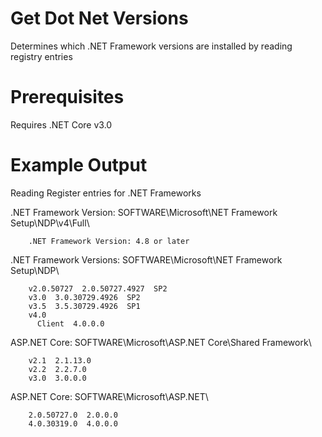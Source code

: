 # Get Dot Net Versions
Determines which .NET Framework versions are installed by reading registry entries

# Prerequisites
Requires .NET Core v3.0

# Example Output
Reading Register entries for .NET Frameworks


.NET Framework Version: SOFTWARE\Microsoft\NET Framework Setup\NDP\v4\Full\

        .NET Framework Version: 4.8 or later
        
        
.NET Framework Versions: SOFTWARE\Microsoft\NET Framework Setup\NDP\

        v2.0.50727  2.0.50727.4927  SP2
        v3.0  3.0.30729.4926  SP2
        v3.5  3.5.30729.4926  SP1
        v4.0
          Client  4.0.0.0
          
          
ASP.NET Core: SOFTWARE\Microsoft\ASP.NET Core\Shared Framework\

        v2.1  2.1.13.0
        v2.2  2.2.7.0
        v3.0  3.0.0.0
        
        
ASP.NET Core: SOFTWARE\Microsoft\ASP.NET\

        2.0.50727.0  2.0.0.0
        4.0.30319.0  4.0.0.0










